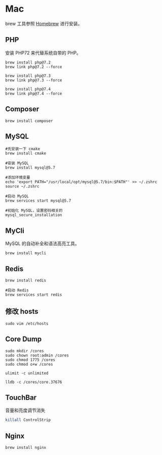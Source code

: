 # Mac

brew 工具参照 [Homebrew](https://brew.sh/) 进行安装。

## PHP

安装 PHP72 来代替系统自带的 PHP。

```shell
brew install php@7.2
brew link php@7.2 --force
```

```shell
brew install php@7.3
brew link php@7.3 --force

brew install php@7.4
brew link php@7.4 --force
```

## Composer

```shell
brew install composer
```

## MySQL

```shell
#先安装一下 cmake
brew install cmake

#安装 MySQL
brew install mysql@5.7

#添加环境变量
echo 'export PATH="/usr/local/opt/mysql@5.7/bin:$PATH"' >> ~/.zshrc
source ~/.zshrc

#启动 MySQL
brew services start mysql@5.7

#初始化 MySQL，设置密码相关的
mysql_secure_installation
```

## MyCli

MySQL 的自动补全和语法高亮工具。

```shell
brew install mycli
```

## Redis

```shell
brew install redis

#启动 Redis
brew services start redis
```

## 修改 hosts

```shell
sudo vim /etc/hosts
```

## Core Dump

```shell
sudo mkdir /cores 
sudo chown root:admin /cores 
sudo chmod 1775 /cores
sudo chmod o+w /cores

ulimit -c unlimited

lldb -c /cores/core.37676
```

## TouchBar

音量和亮度调节消失

```bash
killall ControlStrip
```

## Nginx

```shell
brew install nginx
```
